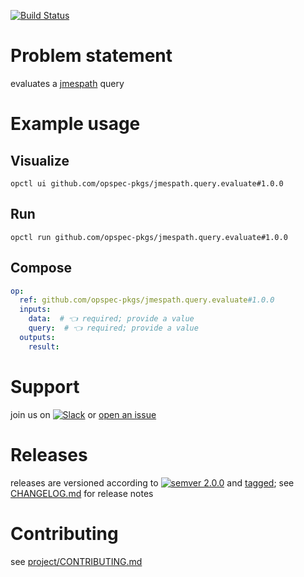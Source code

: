 [![Build Status](https://github.com/opspec-pkgs/jmespath.query.evaluate/workflows/build/badge.svg?branch=main)](https://github.com/opspec-pkgs/jmespath.query.evaluate/actions?query=workflow%3Abuild+branch%3Amain)

# Problem statement

evaluates a [jmespath](http://jmespath.org/) query

# Example usage

## Visualize

```shell
opctl ui github.com/opspec-pkgs/jmespath.query.evaluate#1.0.0
```

## Run

```
opctl run github.com/opspec-pkgs/jmespath.query.evaluate#1.0.0
```

## Compose

```yaml
op:
  ref: github.com/opspec-pkgs/jmespath.query.evaluate#1.0.0
  inputs:
    data:  # 👈 required; provide a value
    query:  # 👈 required; provide a value
  outputs:
    result:
```

# Support

join us on
[![Slack](https://img.shields.io/badge/slack-opctl-E01563.svg)](https://join.slack.com/t/opctl/shared_invite/zt-51zodvjn-Ul_UXfkhqYLWZPQTvNPp5w)
or
[open an issue](https://github.com/opspec-pkgs/jmespath.query.evaluate/issues)

# Releases

releases are versioned according to
[![semver 2.0.0](https://img.shields.io/badge/semver-2.0.0-brightgreen.svg)](http://semver.org/spec/v2.0.0.html)
and [tagged](https://git-scm.com/book/en/v2/Git-Basics-Tagging); see
[CHANGELOG.md](CHANGELOG.md) for release notes

# Contributing

see
[project/CONTRIBUTING.md](https://github.com/opspec-pkgs/project/blob/main/CONTRIBUTING.md)
